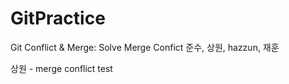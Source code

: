 # GitPractice

Git Conflict & Merge: Solve Merge Confict 준수, 상원, hazzun, 재훈



상원 - merge conflict test

